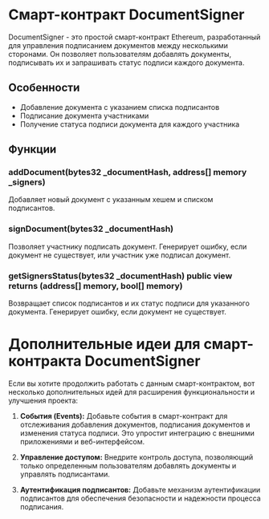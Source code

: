# Смарт-контракт DocumentSigner

DocumentSigner - это простой смарт-контракт Ethereum, разработанный для управления подписанием документов между
несколькими сторонами. Он позволяет пользователям добавлять документы, подписывать их и запрашивать статус подписи
каждого документа.

## Особенности

- Добавление документа с указанием списка подписантов
- Подписание документа участниками
- Получение статуса подписи документа для каждого участника

## Функции

### addDocument(bytes32 _documentHash, address[] memory _signers)

Добавляет новый документ с указанным хешем и списком подписантов.

### signDocument(bytes32 _documentHash)

Позволяет участнику подписать документ. Генерирует ошибку, если документ не существует, или участник уже подписал
документ.

### getSignersStatus(bytes32 _documentHash) public view returns (address[] memory, bool[] memory)

Возвращает список подписантов и их статус подписи для указанного документа. Генерирует ошибку, если документ не
существует.

# Дополнительные идеи для смарт-контракта DocumentSigner

Если вы хотите продолжить работать с данным смарт-контрактом, вот несколько дополнительных идей для расширения
функциональности и улучшения проекта:

1. **События (Events):** Добавьте события в смарт-контракт для отслеживания добавления документов, подписания документов
   и изменения статуса подписи. Это упростит интеграцию с внешними приложениями и веб-интерфейсом.

2. **Управление доступом:** Внедрите контроль доступа, позволяющий только определенным пользователям добавлять документы
   и управлять подписантами.

3. **Аутентификация подписантов:** Добавьте механизм аутентификации подписантов для обеспечения безопасности и
   надежности процесса подписания.
